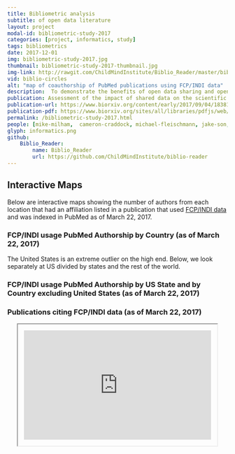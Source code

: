 ```yaml
---
title: Bibliometric analysis
subtitle: of open data literature
layout: project
modal-id: bibliometric-study-2017
categories: [project, informatics, study]
tags: bibliometrics
date: 2017-12-01
img: bibliometric-study-2017.jpg
thumbnail: bibliometric-study-2017-thumbnail.jpg
img-link: http://rawgit.com/ChildMindInstitute/Biblio_Reader/master/biblio_reader/map/map.html
vid: biblio-circles
alt: "map of coauthorship of PubMed publications using FCP/INDI data"
description:  To demonstrate the benefits of open data sharing and open scientific practices generally, we created software as part of a semi-automated strategy for quantifying the use of open data in the scientific literature. <a href="http://rawgit.com/ChildMindInstitute/Biblio_Reader/master/biblio_reader/map/map.html" target="_blank">The interactive figure linked above</a> shows coauthorship of publications using FCP/INDI data indexed by PubMed. These figures are all as of March 22, 2017.
publication: Assessment of the impact of shared data on the scientific literature
publication-url: https://www.biorxiv.org/content/early/2017/09/04/183814
publication-pdf: https://www.biorxiv.org/sites/all/libraries/pdfjs/web/viewer.html?file=/content/biorxiv/early/2017/09/04/183814.full.pdf
permalink: /bibliometric-study-2017.html
people: [mike-milham,  cameron-craddock, michael-fleischmann, jake-son, jon-clucas, helen-xu, bonhwang-koo, anirudh-krishnakumar, bharat-biswal, xavier-castellanos, stan-colcombe, adriana-dimartino, xinian-zuo, arno-klein]
glyph: informatics.png
github:
    Biblio_Reader:
        name: Biblio_Reader
        url: https://github.com/ChildMindInstitute/biblio-reader
---
```

## Interactive Maps
Below are interactive maps showing the number of authors from each location that had an affiliation listed in a publication that used [FCP/INDI data](http://fcon_1000.projects.nitrc.org/) and was indexed in PubMed as of March 22, 2017.

### FCP/INDI usage PubMed Authorship by Country (as of March 22, 2017)
<div id="biblio_regions_div" class="biblio_map_interactive"></div>

The United States is an extreme outlier on the high end. Below, we look separately at US divided by states and the rest of the world.

### FCP/INDI usage PubMed Authorship by US State and by Country excluding United States (as of March 22, 2017)
<div id="biblio_us_states_div" class="biblio_map_interactive"></div>
<div id="biblio_regions_minus_us_div" class="biblio_map_interactive"></div>

### Publications citing FCP/INDI data (as of March 22, 2017)
<div style="text-align:center;"><iframe src="https://cdn.rawgit.com/ChildMindInstitute/Biblio_Reader/human_readable/bibliography/index.html" width="85%" height="250px" style="padding:1em;overflow:scroll;"></iframe></div>